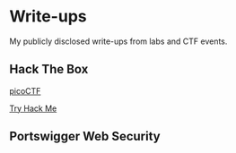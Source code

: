 # Write-ups
My publicly disclosed write-ups from labs and CTF events.

## Hack The Box

[picoCTF](https://github.com/hermh4cks/Write-ups/tree/main/picoCTF)

[Try Hack Me](https://github.com/hermh4cks/Write-ups/tree/main/TryHackMe)

## Portswigger Web Security
